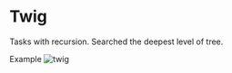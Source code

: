 # Twig

Tasks with recursion.
Searched the deepest level of tree.

Example
![twig](https://user-images.githubusercontent.com/34347865/45609317-21b5f600-ba60-11e8-915c-7c9220cfbda9.jpg)
